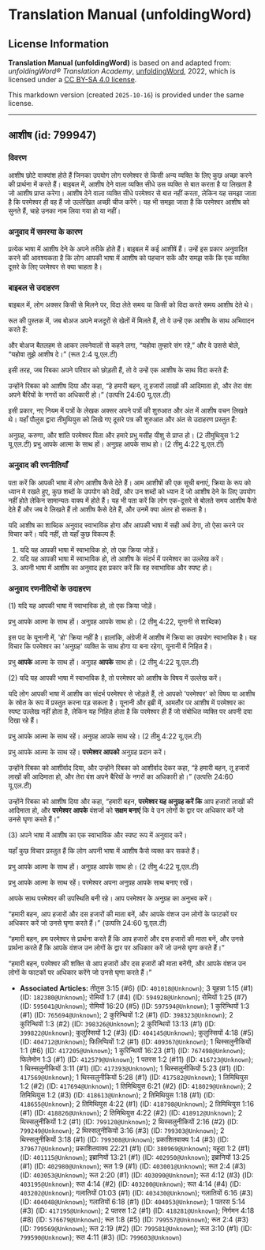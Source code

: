 # Translation Manual (unfoldingWord)

## License Information

**Translation Manual (unfoldingWord)** is based on and adapted from: _unfoldingWord® Translation Academy_, [unfoldingWord](https://unfoldingword.org/utw), 2022, which is licensed under a [CC BY-SA 4.0 license](https://creativecommons.org/licenses/by-sa/4.0/legalcode.en).

This markdown version (created `2025-10-16`) is provided under the same license.



--------------------------------

## आशीष (id: 799947)

### विवरण

आशीष छोटे वाक्यांश होते हैं जिनका उपयोग लोग परमेश्वर से किसी अन्य व्यक्ति के लिए कुछ अच्छा करने की प्रार्थना में करते हैं। बाइबल में, आशीष देने वाला व्यक्ति सीधे उस व्यक्ति से बात करता है या लिखता है जो आशीष प्राप्त करेगा। आशीष देने वाला व्यक्ति सीधे परमेश्वर से बात नहीं करता, लेकिन यह समझा जाता है कि परमेश्वर ही वह हैं जो उल्लेखित अच्छी चीज करेंगे। यह भी समझा जाता है कि परमेश्वर आशीष को सुनते हैं, चाहे उनका नाम लिया गया हो या नहीं।

### अनुवाद में समस्या के कारण

प्रत्येक भाषा में आशीष देने के अपने तरीके होते हैं। बाइबल में कई आशीषें हैं। उन्हें इस प्रकार अनुवादित करने की आवश्यकता है कि लोग आपकी भाषा में आशीष को पहचान सकें और समझ सकें कि एक व्यक्ति दूसरे के लिए परमेश्वर से क्या चाहता है।

### बाइबल से उदाहरण

बाइबल में, लोग अक्सर किसी से मिलने पर, विदा लेते समय या किसी को विदा करते समय आशीष देते थे।

रूत की पुस्तक में, जब बोअज अपने मजदूरों से खेतों में मिलते हैं, तो वे उन्हें एक आशीष के साथ अभिवादन करते हैं:

और बोअज बैतलहम से आकर लवनेवालों से कहने लगा, “यहोवा तुम्हारे संग रहे,” और वे उससे बोले, “यहोवा तुझे आशीष दे।” (रूत 2:4 यू.एल.टी)

इसी तरह, जब रिबका अपने परिवार को छोड़ती हैं, तो वे उन्हें एक आशीष के साथ विदा करते हैं:

उन्होंने रिबका को आशीष दिया और कहा, “हे हमारी बहन, तू हजारों लाखों की आदिमाता हो, और तेरा वंश अपने बैरियों के नगरों का अधिकारी हो।” (उत्पत्ति 24:60 यू.एल.टी)

इसी प्रकार, नए नियम में पत्रों के लेखक अक्सर अपने पत्रों की शुरुआत और अंत में आशीष वचन लिखते थे। यहाँ पौलुस द्वारा तीमुथियुस को लिखे गए दूसरे पत्र की शुरुआत और अंत से उदाहरण प्रस्तुत हैं:

अनुग्रह, करुणा, और शांति परमेश्वर पिता और हमारे प्रभु मसीह यीशु से प्राप्त हो। (2 तीमुथियुस 1:2 यू.एल.टी) प्रभु आपके आत्मा के साथ हों। अनुग्रह आपके साथ हो। (2 तीमु 4:22 यू.एल.टी)

### अनुवाद की रणनीतियाँ

पता करें कि आपकी भाषा में लोग आशीष कैसे देते हैं। आम आशीषों की एक सूची बनाएं, क्रिया के रूप को ध्यान मे रखते हुए, कुछ शब्दों के उपयोग को देखें, और उन शब्दों को ध्यान दें जो आशीष देने के लिए उपयोग नहीं होते लेकिन सामान्यतः वाक्य में होते हैं। यह भी पता करें कि लोग एक\-दूसरे से बोलते समय आशीष कैसे देते हैं और जब वे लिखते हैं तो आशीष कैसे देते हैं, और उनमें क्या अंतर हो सकता है।

यदि आशीष का शाब्दिक अनुवाद स्वाभाविक होगा और आपकी भाषा में सही अर्थ देगा, तो ऐसा करने पर विचार करें। यदि नहीं, तो यहाँ कुछ विकल्प हैं:

1. यदि यह आपकी भाषा में स्वाभाविक हो, तो एक क्रिया जोड़ें।
2. यदि यह आपकी भाषा में स्वाभाविक हो, तो आशीष के संदर्भ में परमेश्वर का उल्लेख करें।
3. अपनी भाषा में आशीष का अनुवाद इस प्रकार करें कि वह स्वाभाविक और स्पष्ट हो।

### अनुवाद रणनीतियों के उदाहरण

(1\) यदि यह आपकी भाषा में स्वाभाविक हो, तो एक क्रिया जोड़ें।

प्रभु आपके आत्मा के साथ हों। अनुग्रह आपके साथ हो। (2 तीमु 4:22, यूनानी से शाब्दिक)

इस पद के यूनानी में, 'हो' क्रिया नहीं है। हालांकि, अंग्रेजी में आशीष में क्रिया का उपयोग स्वाभाविक है। यह विचार कि परमेश्वर का 'अनुग्रह' व्यक्ति के साथ होगा या बना रहेगा, यूनानी में निहित है।

प्रभु **आपके** आत्मा के साथ हों। अनुग्रह **आपके** साथ हो। (2 तीमु 4:22 यू.एल.टी)

(2\) यदि यह आपकी भाषा में स्वाभाविक है, तो परमेश्वर को आशीष के विषय में उल्लेख करें।

यदि लोग आपकी भाषा में आशीष का संदर्भ परमेश्वर से जोड़ते हैं, तो आपको 'परमेश्वर' को विषय या आशीष के स्रोत के रूप में प्रस्तुत करना पड़ सकता है। यूनानी और इब्री में, आमतौर पर आशीष में परमेश्वर का स्पष्ट उल्लेख नहीं होता है, लेकिन यह निहित होता है कि परमेश्वर ही हैं जो संबोधित व्यक्ति पर अपनी दया दिखा रहे हैं।

प्रभु आपके आत्मा के साथ रहें। अनुग्रह आपके साथ रहे। (2 तीमु 4:22 यू.एल.टी)

प्रभु आपके आत्मा के साथ रहें। **परमेश्वर आपको** अनुग्रह प्रदान करें।

उन्होंने रिबका को आशीर्वाद दिया, और उन्होंने रिबका को आशीर्वाद देकर कहा, “हे हमारी बहन, तू हजारों लाखों की आदिमाता हो, और तेरा वंश अपने बैरियों के नगरों का अधिकारी हो।” (उत्पत्ति 24:60 यू.एल.टी)

उन्होंने रिबका को आशीष दिया और कहा, “हमारी बहन, **परमेश्वर यह अनुग्रह करें कि** आप हजारों लाखों की आदिमाता हो, और **परमेश्वर आपके** वंशजों को **सक्षम बनाएं** कि वे उन लोगों के द्वार पर अधिकार करें जो उनसे घृणा करते हैं।”

(3\) अपने भाषा में आशीष का एक स्वाभाविक और स्पष्ट रूप में अनुवाद करें।

यहाँ कुछ विचार प्रस्तुत हैं कि लोग अपनी भाषा में आशीष कैसे व्यक्त कर सकते हैं।

प्रभु आपके आत्मा के साथ हों। अनुग्रह आपके साथ हो। (2 तीमु 4:22 यू.एल.टी)

प्रभु आपके आत्मा के साथ रहें। परमेश्वर अपना अनुग्रह आपके साथ बनाए रखें।

आपके साथ परमेश्वर की उपस्थिति बनी रहे। आप परमेश्वर के अनुग्रह का अनुभव करें।

“हमारी बहन, आप हजारों और दस हजारों की माता बनें, और आपके वंशज उन लोगों के फाटकों पर अधिकार करें जो उनसे घृणा करते हैं।” (उत्पत्ति 24:60 यू.एल.टी)

“हमारी बहन, हम परमेश्वर से प्रार्थना करते हैं कि आप हजारों और दस हजारों की माता बनें, और उनसे प्रार्थना करते हैं कि आपके वंशज उन लोगों के द्वार पर अधिकार करें जो उनसे घृणा करते हैं।”

“हमारी बहन, परमेश्वर की शक्ति से आप हजारों और दस हजारों की माता बनेंगी, और आपके वंशज उन लोगों के फाटकों पर अधिकार करेंगे जो उनसे घृणा करते हैं।”

* **Associated Articles:** तीतुस 3:15 (#6) (ID: `401018@Unknown`); 3 यूहन्ना 1:15 (#1) (ID: `182380@Unknown`); रोमियों 1:7 (#4) (ID: `594928@Unknown`); रोमियों 1:25 (#7) (ID: `595041@Unknown`); रोमियों 16:20 (#5) (ID: `597594@Unknown`); 1 कुरिन्थियों 1:3 (#1) (ID: `765694@Unknown`); 2 कुरिन्थियों 1:2 (#1) (ID: `398323@Unknown`); 2 कुरिन्थियों 1:3 (#2) (ID: `398326@Unknown`); 2 कुरिन्थियों 13:13 (#1) (ID: `399822@Unknown`); कुलुस्सियों 1:2 (#3) (ID: `404145@Unknown`); कुलुस्सियों 4:18 (#5) (ID: `404712@Unknown`); फिलिप्पियों 1:2 (#1) (ID: `409367@Unknown`); 1 थिस्सलुनीकियों 1:1 (#6) (ID: `417205@Unknown`); 1 कुरिन्थियों 16:23 (#1) (ID: `767498@Unknown`); फिलेमोन 1:3 (#1) (ID: `412579@Unknown`); 1 पतरस 1:2 (#11) (ID: `416723@Unknown`); 1 थिस्सलुनीकियों 3:11 (#1) (ID: `417393@Unknown`); 1 थिस्सलुनीकियों 5:23 (#1) (ID: `417569@Unknown`); 1 थिस्सलुनीकियों 5:28 (#1) (ID: `417582@Unknown`); 1 तिमिथियुस 1:2 (#2) (ID: `417694@Unknown`); 1 तिमिथियुस 6:21 (#2) (ID: `418029@Unknown`); 2 तिमिथियुस 1:2 (#3) (ID: `418613@Unknown`); 2 तिमिथियुस 1:18 (#1) (ID: `418655@Unknown`); 2 तिमिथियुस 4:22 (#1) (ID: `418798@Unknown`); 2 तिमिथियुस 1:16 (#1) (ID: `418826@Unknown`); 2 तिमिथियुस 4:22 (#2) (ID: `418912@Unknown`); 2 थिस्सलुनीकियों 1:2 (#1) (ID: `799120@Unknown`); 2 थिस्सलुनीकियों 2:16 (#2) (ID: `799249@Unknown`); 2 थिस्सलुनीकियों 3:16 (#3) (ID: `799303@Unknown`); 2 थिस्सलुनीकियों 3:18 (#1) (ID: `799308@Unknown`); प्रकाशितवाक्य 1:4 (#3) (ID: `379677@Unknown`); प्रकाशितवाक्य 22:21 (#1) (ID: `380969@Unknown`); यहूदा 1:2 (#1) (ID: `401115@Unknown`); इब्रानियों 13:21 (#1) (ID: `402950@Unknown`); इब्रानियों 13:25 (#1) (ID: `402980@Unknown`); रूत 1:9 (#1) (ID: `403001@Unknown`); रूत 2:4 (#3) (ID: `403053@Unknown`); रूत 2:20 (#1) (ID: `403090@Unknown`); रूत 4:12 (#3) (ID: `403195@Unknown`); रूत 4:14 (#2) (ID: `403200@Unknown`); रूत 4:14 (#4) (ID: `403202@Unknown`); गलातियों 01:03 (#1) (ID: `403430@Unknown`); गलातियों 6:16 (#3) (ID: `404048@Unknown`); गलातियों 6:18 (#1) (ID: `404053@Unknown`); 1 पतरस 5:14 (#3) (ID: `417195@Unknown`); 2 पतरस 1:2 (#1) (ID: `418281@Unknown`); निर्गमन  4:18 (#8) (ID: `576679@Unknown`); रूत 1:8 (#5) (ID: `799557@Unknown`); रूत 2:4 (#3) (ID: `799569@Unknown`); रूत 2:19 (#2) (ID: `799581@Unknown`); रूत 3:10 (#1) (ID: `799590@Unknown`); रूत 4:11 (#3) (ID: `799603@Unknown`)

